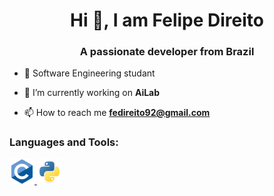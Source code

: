 <h1 align="center">Hi 👋, I am Felipe Direito</h1>
<h3 align="center">A passionate developer from Brazil</h3>

- 🌱 Software Engineering studant

- 🔭 I’m currently working on **AiLab**

- 📫 How to reach me **fedireito92@gmail.com**


<h3 align="left">Languages and Tools:</h3>
<p align="left"> <a href="https://www.cprogramming.com/" target="_blank" rel="noreferrer"> <img src="https://raw.githubusercontent.com/devicons/devicon/master/icons/c/c-original.svg" alt="c" width="40" height="40"/> </a> <a href="https://www.python.org" target="_blank" rel="noreferrer"> <img src="https://raw.githubusercontent.com/devicons/devicon/master/icons/python/python-original.svg" alt="python" width="40" height="40"/> </a> </p>

